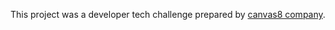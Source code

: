 This project was a developer tech challenge prepared by [canvas8 company](https://www.canvas8.com/).